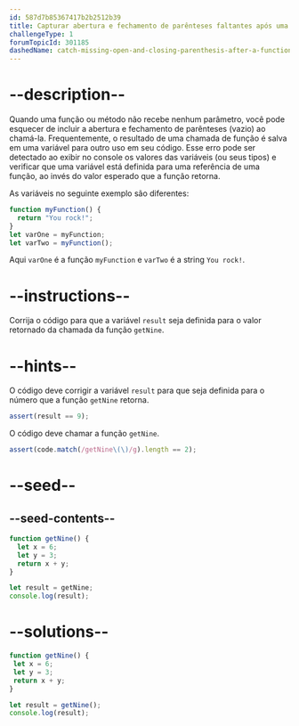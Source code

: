 ```yaml
---
id: 587d7b85367417b2b2512b39
title: Capturar abertura e fechamento de parênteses faltantes após uma chamada de função
challengeType: 1
forumTopicId: 301185
dashedName: catch-missing-open-and-closing-parenthesis-after-a-function-call
---
```


# --description--

Quando uma função ou método não recebe nenhum parâmetro, você pode esquecer de incluir a abertura e fechamento de parênteses (vazio) ao chamá-la. Frequentemente, o resultado de uma chamada de função é salva em uma variável para outro uso em seu código. Esse erro pode ser detectado ao exibir no console os valores das variáveis (ou seus tipos) e verificar que uma variável está definida para uma referência de uma função, ao invés do valor esperado que a função retorna.

As variáveis no seguinte exemplo são diferentes:

```js
function myFunction() {
  return "You rock!";
}
let varOne = myFunction;
let varTwo = myFunction();
```

Aqui `varOne` é a função `myFunction` e `varTwo` é a string `You rock!`.

# --instructions--

Corrija o código para que a variável `result` seja definida para o valor retornado da chamada da função `getNine`.

# --hints--

O código deve corrigir a variável `result` para que seja definida para o número que a função `getNine` retorna.

```js
assert(result == 9);
```

O código deve chamar a função `getNine`.

```js
assert(code.match(/getNine\(\)/g).length == 2);
```

# --seed--

## --seed-contents--

```js
function getNine() {
  let x = 6;
  let y = 3;
  return x + y;
}

let result = getNine;
console.log(result);
```

# --solutions--

```js
function getNine() {
 let x = 6;
 let y = 3;
 return x + y;
}

let result = getNine();
console.log(result);
```
